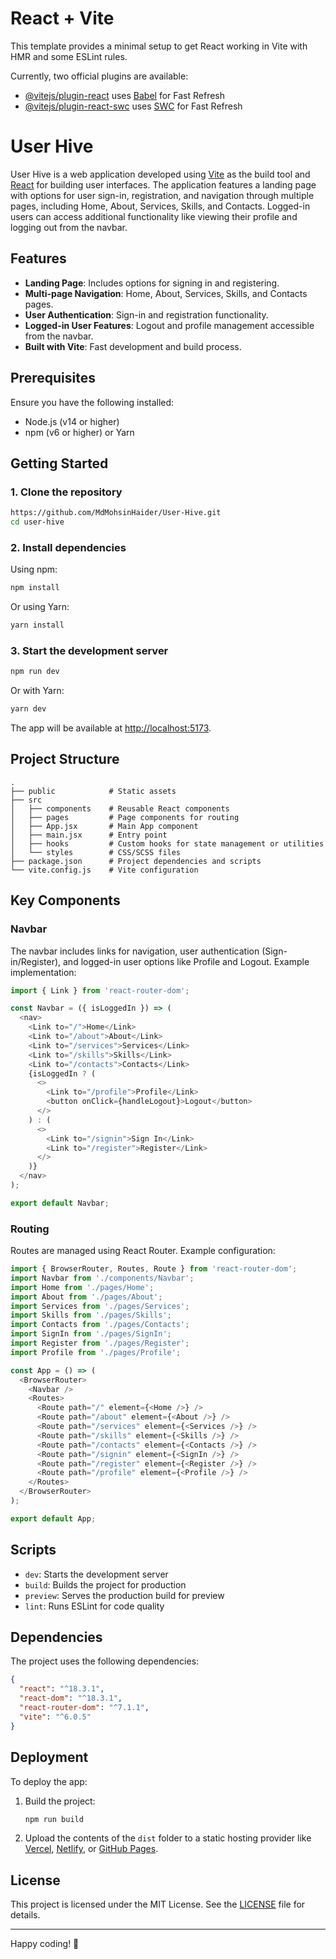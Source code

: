 # React + Vite

This template provides a minimal setup to get React working in Vite with HMR and some ESLint rules.

Currently, two official plugins are available:

- [@vitejs/plugin-react](https://github.com/vitejs/vite-plugin-react/blob/main/packages/plugin-react/README.md) uses [Babel](https://babeljs.io/) for Fast Refresh
- [@vitejs/plugin-react-swc](https://github.com/vitejs/vite-plugin-react-swc) uses [SWC](https://swc.rs/) for Fast Refresh

# User Hive

User Hive is a web application developed using [Vite](https://vitejs.dev/) as the build tool and [React](https://reactjs.org/) for building user interfaces. The application features a landing page with options for user sign-in, registration, and navigation through multiple pages, including Home, About, Services, Skills, and Contacts. Logged-in users can access additional functionality like viewing their profile and logging out from the navbar.

## Features

- **Landing Page**: Includes options for signing in and registering.
- **Multi-page Navigation**: Home, About, Services, Skills, and Contacts pages.
- **User Authentication**: Sign-in and registration functionality.
- **Logged-in User Features**: Logout and profile management accessible from the navbar.
- **Built with Vite**: Fast development and build process.

## Prerequisites

Ensure you have the following installed:

- Node.js (v14 or higher)
- npm (v6 or higher) or Yarn

## Getting Started

### 1. Clone the repository

```bash
https://github.com/MdMohsinHaider/User-Hive.git
cd user-hive
```

### 2. Install dependencies

Using npm:

```bash
npm install
```

Or using Yarn:

```bash
yarn install
```

### 3. Start the development server

```bash
npm run dev
```

Or with Yarn:

```bash
yarn dev
```

The app will be available at [http://localhost:5173](http://localhost:5173).

## Project Structure

```
.
├── public            # Static assets
├── src
│   ├── components    # Reusable React components
│   ├── pages         # Page components for routing
│   ├── App.jsx       # Main App component
│   ├── main.jsx      # Entry point
│   ├── hooks         # Custom hooks for state management or utilities
│   └── styles        # CSS/SCSS files
├── package.json      # Project dependencies and scripts
└── vite.config.js    # Vite configuration
```

## Key Components

### Navbar

The navbar includes links for navigation, user authentication (Sign-in/Register), and logged-in user options like Profile and Logout. Example implementation:

```javascript
import { Link } from 'react-router-dom';

const Navbar = ({ isLoggedIn }) => (
  <nav>
    <Link to="/">Home</Link>
    <Link to="/about">About</Link>
    <Link to="/services">Services</Link>
    <Link to="/skills">Skills</Link>
    <Link to="/contacts">Contacts</Link>
    {isLoggedIn ? (
      <>
        <Link to="/profile">Profile</Link>
        <button onClick={handleLogout}>Logout</button>
      </>
    ) : (
      <>
        <Link to="/signin">Sign In</Link>
        <Link to="/register">Register</Link>
      </>
    )}
  </nav>
);

export default Navbar;
```

### Routing

Routes are managed using React Router. Example configuration:

```javascript
import { BrowserRouter, Routes, Route } from 'react-router-dom';
import Navbar from './components/Navbar';
import Home from './pages/Home';
import About from './pages/About';
import Services from './pages/Services';
import Skills from './pages/Skills';
import Contacts from './pages/Contacts';
import SignIn from './pages/SignIn';
import Register from './pages/Register';
import Profile from './pages/Profile';

const App = () => (
  <BrowserRouter>
    <Navbar />
    <Routes>
      <Route path="/" element={<Home />} />
      <Route path="/about" element={<About />} />
      <Route path="/services" element={<Services />} />
      <Route path="/skills" element={<Skills />} />
      <Route path="/contacts" element={<Contacts />} />
      <Route path="/signin" element={<SignIn />} />
      <Route path="/register" element={<Register />} />
      <Route path="/profile" element={<Profile />} />
    </Routes>
  </BrowserRouter>
);

export default App;
```

## Scripts

- `dev`: Starts the development server
- `build`: Builds the project for production
- `preview`: Serves the production build for preview
- `lint`: Runs ESLint for code quality

## Dependencies

The project uses the following dependencies:

```json
{
  "react": "^18.3.1",
  "react-dom": "^18.3.1",
  "react-router-dom": "^7.1.1",
  "vite": "^6.0.5"
}
```

## Deployment

To deploy the app:

1. Build the project:

   ```bash
   npm run build
   ```

2. Upload the contents of the `dist` folder to a static hosting provider like [Vercel](https://vercel.com/), [Netlify](https://www.netlify.com/), or [GitHub Pages](https://pages.github.com/).

## License

This project is licensed under the MIT License. See the [LICENSE](./LICENSE) file for details.

---

Happy coding! 🚀
